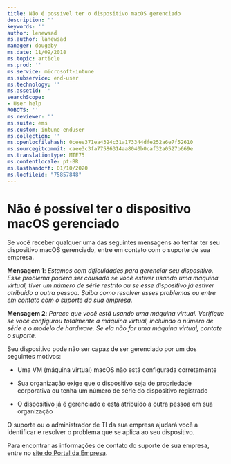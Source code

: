 ```yaml
---
title: Não é possível ter o dispositivo macOS gerenciado
description: ''
keywords: ''
author: lenewsad
ms.author: lanewsad
manager: dougeby
ms.date: 11/09/2018
ms.topic: article
ms.prod: ''
ms.service: microsoft-intune
ms.subservice: end-user
ms.technology: ''
ms.assetid: ''
searchScope:
- User help
ROBOTS: ''
ms.reviewer: ''
ms.suite: ems
ms.custom: intune-enduser
ms.collection: ''
ms.openlocfilehash: 0ceee371ea4324c31a173344dfe252a6e7f52610
ms.sourcegitcommit: caee3c3fa77586314aa8040b0caf32a0527b669e
ms.translationtype: MTE75
ms.contentlocale: pt-BR
ms.lasthandoff: 01/10/2020
ms.locfileid: "75857848"
---
```

# <a name="unable-to-get-macos-device-managed"></a>Não é possível ter o dispositivo macOS gerenciado

Se você receber qualquer uma das seguintes mensagens ao tentar ter seu dispositivo macOS gerenciado, entre em contato com o suporte de sua empresa.

**Mensagem 1**: *Estamos com dificuldades para gerenciar seu dispositivo. Esse problema poderá ser causado se você estiver usando uma máquina virtual, tiver um número de série restrito ou se esse dispositivo já estiver atribuído a outra pessoa. Saiba como resolver esses problemas ou entre em contato com o suporte da sua empresa.*

**Mensagem 2**: *Parece que você está usando uma máquina virtual. Verifique se você configurou totalmente a máquina virtual, incluindo o número de série e o modelo de hardware. Se ela não for uma máquina virtual, contate o suporte.*  

Seu dispositivo pode não ser capaz de ser gerenciado por um dos seguintes motivos: 

* Uma VM (máquina virtual) macOS não está configurada corretamente   

* Sua organização exige que o dispositivo seja de propriedade corporativa ou tenha um número de série do dispositivo registrado   

* O dispositivo já é gerenciado e está atribuído a outra pessoa em sua organização  

O suporte ou o administrador de TI da sua empresa ajudará você a identificar e resolver o problema que se aplica ao seu dispositivo.  

Para encontrar as informações de contato do suporte de sua empresa, entre no [site do Portal da Empresa](https://go.microsoft.com/fwlink/?linkid=2010980).
